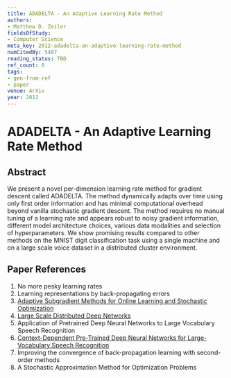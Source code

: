 ```yaml
---
title: ADADELTA - An Adaptive Learning Rate Method
authors:
- Matthew D. Zeiler
fieldsOfStudy:
- Computer Science
meta_key: 2012-adadelta-an-adaptive-learning-rate-method
numCitedBy: 5487
reading_status: TBD
ref_count: 8
tags:
- gen-from-ref
- paper
venue: ArXiv
year: 2012
---
```


# ADADELTA - An Adaptive Learning Rate Method

## Abstract

We present a novel per-dimension learning rate method for gradient descent called ADADELTA. The method dynamically adapts over time using only first order information and has minimal computational overhead beyond vanilla stochastic gradient descent. The method requires no manual tuning of a learning rate and appears robust to noisy gradient information, different model architecture choices, various data modalities and selection of hyperparameters. We show promising results compared to other methods on the MNIST digit classification task using a single machine and on a large scale voice dataset in a distributed cluster environment.

## Paper References

1. No more pesky learning rates
2. Learning representations by back-propagating errors
3. [Adaptive Subgradient Methods for Online Learning and Stochastic Optimization](2010-adaptive-subgradient-methods-for-online-learning-and-stochastic-optimization)
4. [Large Scale Distributed Deep Networks](2012-large-scale-distributed-deep-networks)
5. Application of Pretrained Deep Neural Networks to Large Vocabulary Speech Recognition
6. [Context-Dependent Pre-Trained Deep Neural Networks for Large-Vocabulary Speech Recognition](2012-context-dependent-pre-trained-deep-neural-networks-for-large-vocabulary-speech-recognition)
7. Improving the convergence of back-propagation learning with second-order methods
8. A Stochastic Approximation Method for Optimization Problems
